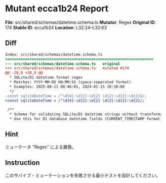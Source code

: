 # Mutant ecca1b24 Report

**File**: src/shared/schemas/datetime.schema.ts
**Mutator**: Regex
**Original ID**: 174
**Stable ID**: ecca1b24
**Location**: L32:24–L32:63

## Diff

```diff
Index: src/shared/schemas/datetime.schema.ts
===================================================================
--- src/shared/schemas/datetime.schema.ts	original
+++ src/shared/schemas/datetime.schema.ts	mutated #174
@@ -28,9 +28,9 @@
  * SQLite/D1 datetime format regex
  * Matches: YYYY-MM-DD HH:MM:SS (space-separated format)
  * Examples: 2025-08-11 08:46:01, 2024-01-15 10:30:00
  */
-const sqliteDateTime = /^\d{4}-\d{2}-\d{2} \d{2}:\d{2}:\d{2}$/;
+const sqliteDateTime = /^\d{4}-\d{2}-\d{2} \d{2}:\d{2}:\d{2}/;
 
 /**
  * Schema for validating SQLite/D1 datetime strings without transformation
  * Use this for D1 database datetime fields (CURRENT_TIMESTAMP format)
```

## Hint

ミューテータ "Regex" による置換。

## Instruction

このサバイブ・ミューテーションを失敗させる最小テストを設計してください。